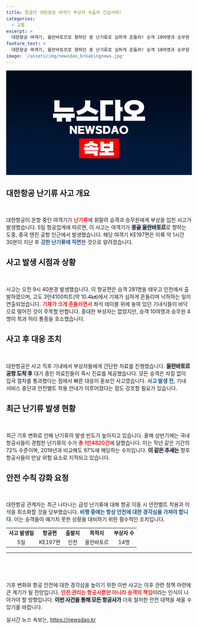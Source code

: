 ```yaml
---
title: 몽골行 대한항공 여객기 부상자 속출의 긴급사태!
categories:
  - 교통
excerpt: >
  대한항공 여객기, 울란바토르로 향하던 중 난기류로 심하게 흔들려! 승객 10여명과 승무원 4명 다쳐… 기후 변화가 초래한 난기류의 위험에 대한 경고!
feature_text: >
  대한항공 여객기, 울란바토르로 향하던 중 난기류로 심하게 흔들려! 승객 10여명과 승무원 4명 다쳐… 기후 변화가 초래한 난기류의 위험에 대한 경고!
image: '/assets/img/newsdao_breakingnews.jpg'
---
```


<p><img src="/assets/img/newsdao_breakingnews.jpg" alt="implanttips 속보" /></p>

<h2 data-ke-size="size26">대한항공 난기류 사고 개요</h2>

<p data-ke-size="size16">&nbsp;</p>

<p>대한항공이 운항 중인 여객기가 <b><span style="color: #ee2323;">난기류</span></b>에 휘말려 승객과 승무원에게 부상을 입힌 사고가 발생했습니다. 5일 항공업계에 따르면, 이 사고는 여객기가 <b><span style="background-color: #21538527;">몽골 울란바토르</span></b>로 향하는 도중, 중국 톈진 공항 인근에서 발생했습니다. 해당 여객기 KE197편은 이륙 약 1시간 30분이 지난 후 <b><span style="color: #1a5490;">강한 난기류에 직면</span></b>한 것으로 알려졌습니다.</p>

<h2 data-ke-size="size26">사고 발생 시점과 상황</h2>

<p data-ke-size="size16">&nbsp;</p>

<p>사고는 오전 9시 40분경 발생했습니다. 이 항공편은 승객 281명을 태우고 인천에서 출발하였으며, 고도 3만4100피트(약 10.4㎞)에서 기체가 심하게 흔들리며 낙하하는 일이 연출되었습니다. <b><span style="color: #ee2323;">기체가 크게 흔들리면서</span></b> 좌석 테이블 위에 놓여 있던 기내식들이 바닥으로 떨어진 것이 주목할 만합니다. 중대한 부상자는 없었지만, 승객 10여명과 승무원 4명이 목과 허리 통증을 호소했습니다.</p>

<h2 data-ke-size="size26">사고 후 대응 조치</h2>

<p data-ke-size="size16">&nbsp;</p>

<p>대한항공은 사고 직후 기내에서 부상자들에게 간단한 치료를 진행했습니다. <b><span style="background-color: #21538527;">울란바토르 공항 도착 후</span></b> 대기 중인 의료진들이 즉시 진료를 제공했습니다. 모든 승객은 차질 없이 입국 절차를 통과했다는 점에서 빠른 대응이 돋보인 사고였습니다. <b><span style="color: #1a5490;">사고 발생 전,</span></b> 기내 서비스 중단과 안전벨트 착용 안내가 이루어졌다는 점도 강조할 필요가 있습니다.</p>

<h2 data-ke-size="size26">최근 난기류 발생 현황</h2>

<p data-ke-size="size16">&nbsp;</p>

<p>최근 기후 변화로 인해 난기류의 발생 빈도가 높아지고 있습니다. 올해 상반기에는 국내 항공사들이 경험한 난기류의 수가 <b><span style="color: #ee2323;">총 1만4820건</span></b>에 달했습니다. 이는 작년 같은 기간의 72% 수준이며, 2019년과 비교해도 97%에 해당하는 수치입니다. <b><span style="background-color: #21538527;">이 같은 추세는</span></b> 향후 항공사들이 만날 위험 요소로 지적되고 있습니다.</p>

<h2 data-ke-size="size26">안전 수칙 강화 요청</h2>

<p data-ke-size="size16">&nbsp;</p>

<p>대한항공 관계자는 최근 나타나는 급성 난기류에 대해 항공 이동 시 안전벨트 착용과 이석을 최소화할 것을 당부했습니다. <b><span style="color: #1a5490;">비행 중에는 항상 안전에 대한 경각심을 가져야 합니다.</span></b> 이는 승객들이 예기치 못한 상황을 대비하기 위한 필수적인 조치입니다.</p>

<table style="width: 100%; border-collapse: collapse;">
  <tr>
    <td style="text-align: center; height: 17px;"><b>사고 발생일</b></td>
    <td style="text-align: center; height: 17px;"><b>항공편</b></td>
    <td style="text-align: center; height: 17px;"><b>출발지</b></td>
    <td style="text-align: center; height: 17px;"><b>목적지</b></td>
    <td style="text-align: center; height: 17px;"><b>부상자 수</b></td>
  </tr>
  <tr>
    <td style="text-align: center; height: 17px;">5일</td>
    <td style="text-align: center; height: 17px;">KE197편</td>
    <td style="text-align: center; height: 17px;">인천</td>
    <td style="text-align: center; height: 17px;">울란바토르</td>
    <td style="text-align: center; height: 17px;">14명</td>
  </tr>
</table>

<hr/>

<p data-ke-size="size16">&nbsp;</p>

<p data-ke-size="size16">&nbsp;</p>

<p>기후 변화와 항공 안전에 대한 경각심을 높이기 위한 이번 사고는 이후 관련 정책 마련에 큰 계기가 될 전망입니다. <b><span style="color: #ee2323;">안전 관리는 항공사뿐만 아니라 승객의 책임</span></b>이라는 인식이 나아가야 할 방향입니다. <b><span style="background-color: #21538527;">이번 사건을 통해 모든 항공사가</span></b> 더욱 철저한 안전 대책을 세울 수 있기를 바랍니다.</p>
실시간 뉴스 속보는, <a href="https://newsdao.kr" rel="dofollow">https://newsdao.kr</a>


